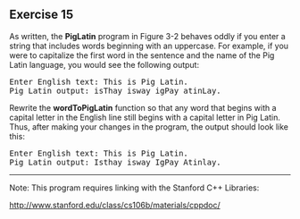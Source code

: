 Exercise 15
----------- 

As written, the **PigLatin** program in Figure 3-2 behaves oddly if you enter a string that includes words beginning with an uppercase. For example, if you were to capitalize the first word in the sentence and the name of the Pig Latin language, you would see the following output:

<pre>
Enter English text: This is Pig Latin.
Pig Latin output: isThay isway igPay atinLay.
</pre>

Rewrite the **wordToPigLatin** function so that any word that begins with a capital letter in the English line still begins with a capital letter in Pig Latin. Thus, after making your changes in the program, the output should look like this:

<pre>
Enter English text: This is Pig Latin.
Pig Latin output: Isthay isway IgPay Atinlay.
</pre>

---

Note: This program requires linking with the Stanford C++ Libraries:

http://www.stanford.edu/class/cs106b/materials/cppdoc/